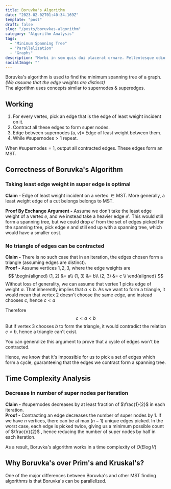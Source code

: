 ```yaml
---
title: Boruvka's Algorithm
date: "2023-02-02T01:40:34.169Z"
template: "post"
draft: false
slug: "/posts/boruvkas-algorithm"
category: "Algorithm Analysis"
tags:
  - "Minimum Spanning Tree"
  - "Parallelization"
  - "Graphs"
description: "Morbi in sem quis dui placerat ornare. Pellentesque odio nisi, euismod in, pharetra a, ultricies in, diam. Sed arcu. Cras consequat."
socialImage: ""
---
```

Boruvka's algorithm is used to find the minimum spanning tree of a graph.\
*(We assume that the edge weights are distinct)*\
The algorithm uses concepts similar to supernodes & superedges.
## Working
1. For every vertex, pick an edge that is the edge of least weight incident on it.
2. Contract all these edges to form super nodes.
3. Edge between supernodes $(u, v) =$  Edge of least weight between them.
4. While $\#\text{supernodes} > 1$ repeat.

When $\#\text{supernodes} = 1$, output all contracted edges. These edges form an MST.
## Correctness of Boruvka's Algorithm
### Taking least edge weight in super edge is optimal
**Claim -** Edge of least weight incident on a vertex $\in \text{MST}$. More generally, a least weight edge of a cut belongs belongs to MST.

**Proof By Exchange Argument -** Assume we don't take the least edge weight of a vertex $e$, and we instead take a heavier edge $e'$. This would still form a spanning tree, but we could drop $e'$ from the set of edges picked for the spanning tree, pick edge $e$ and still end up with a spanning tree, which would have a smaller cost.
### No triangle of edges can be contracted
**Claim -** There is no such case that in an iteration, the edges chosen form a triangle (assuming edges are distinct).\
**Proof -** Assume vertices $1, 2, 3$, where the edge weights are
$$
\begin{aligned}
(1, 2) &= a\\
(1, 3) &= b\\
(2, 3) &= c \\
\end{aligned}
$$
Without loss of generality, we can assume that vertex $1$ picks edge of weight $a$. That inherently implies that $a < b$. As we want to form a triangle, it would mean that vertex $2$ doesn't choose the same edge, and instead chooses $c$, hence $c < a$

Therefore
$$c < a < b$$
But if vertex 3 chooses $b$ to form the triangle, it would contradict the relation $c < b$, hence a triangle can't exist.

You can generalize this argument to prove that a cycle of edges won't be contracted.

Hence, we know that it's impossible for us to pick a set of edges which form a cycle, guaranteeing that the edges we contract form a spanning tree.
## Time Complexity Analysis
### Decrease in number of super nodes per iteration
**Claim -** $\#\text{supernodes}$ decreases by at least fraction of $\frac{1}{2}$ in each iteration.\
**Proof -** Contracting an edge decreases the number of super nodes by $1$. If we have $n$ vertices, there can be at max $(n - 1)$ unique edges picked. In the worst case, each edge is picked twice, giving us a minimum possible count of $\frac{n}{2}$ , hence reducing the number of super nodes by half in each iteration.

As a result, Boruvka's algorithm works in a time complexity of $O(E \log V)$

## Why Boruvka's over Prim's and Kruskal's?
One of the major differences between Boruvka's and other MST finding algorithms is that Boruvka's can be parallelized.
